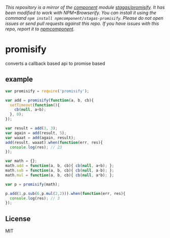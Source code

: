 *This repository is a mirror of the [component](http://component.io) module [stagas/promisify](http://github.com/stagas/promisify). It has been modified to work with NPM+Browserify. You can install it using the command `npm install npmcomponent/stagas-promisify`. Please do not open issues or send pull requests against this repo. If you have issues with this repo, report it to [npmcomponent](https://github.com/airportyh/npmcomponent).*

# promisify

converts a callback based api to promise based

## example

```js
var promisify = require('promisify');

var add = promisify(function(a, b, cb){
  setTimeout(function(){
    cb(null, a+b);
  }, 0);
});

var result = add(3, 3);
var again = add(result, 5);
var waaat = add(again, result);
add(result, waaat).when(function(err, res){
  console.log(res); // 23
});

var math = {};
math.add = function(a, b, cb){ cb(null, a+b); };
math.sub = function(a, b, cb){ cb(null, a-b); };
math.mul = function(a, b, cb){ cb(null, a*b); };

var p = promisify(math);

p.add(1,p.sub(6,p.mul(2,2))).when(function(err, res){
  console.log(res); // 3
});
```

## License

MIT
